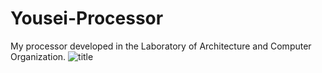 # Yousei-Processor
My processor developed in the Laboratory of Architecture and Computer Organization.
![title](https://github.com/FCostaS/MIPS_Processor/blob/master/Caminho%20de%20Dados.png)
